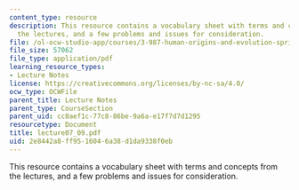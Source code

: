 ```yaml
---
content_type: resource
description: This resource contains a vocabulary sheet with terms and concepts from
  the lectures, and a few problems and issues for consideration.
file: /ol-ocw-studio-app/courses/3-987-human-origins-and-evolution-spring-2006/2e8442a8ff9516046a38d1da9338f0eb_lecture07_09.pdf
file_size: 57062
file_type: application/pdf
learning_resource_types:
- Lecture Notes
license: https://creativecommons.org/licenses/by-nc-sa/4.0/
ocw_type: OCWFile
parent_title: Lecture Notes
parent_type: CourseSection
parent_uid: cc8aef1c-77c8-86be-9a6a-e17f7d7d1295
resourcetype: Document
title: lecture07_09.pdf
uid: 2e8442a8-ff95-1604-6a38-d1da9338f0eb
---
```

This resource contains a vocabulary sheet with terms and concepts from the lectures, and a few problems and issues for consideration.